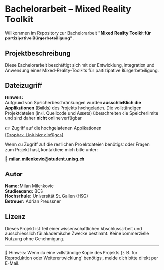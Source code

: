 # Bachelorarbeit – Mixed Reality Toolkit

Willkommen im Repository zur Bachelorarbeit **"Mixed Reality Toolkit für partizipative Bürgerbeteiligung"**.

## Projektbeschreibung

Diese Bachelorarbeit beschäftigt sich mit der Entwicklung, Integration und Anwendung eines Mixed-Reality-Toolkits für partizipative Bürgerbeteiligung.
## Dateizugriff

**Hinweis:**  
Aufgrund von Speicherbeschränkungen wurden **ausschließlich die Applikationen** (Builds) des Projekts hochgeladen. Die vollständigen Projektdateien (inkl. Quellcode und Assets) überschreiten die Speicherlimite und sind daher **nicht** online verfügbar.

👉 Zugriff auf die hochgeladenen Applikationen:  
[[Dropbox-Link hier einfügen]
](https://www.dropbox.com/scl/fo/gj1uvcqeorqhmsswwzl4v/AEwzyOggLzfv546gV3u_nn8?rlkey=k0elpco3wrah2x3dmpqw9kchk&st=97ej8gwv&dl=0)

Wenn du Zugriff auf die restlichen Projektdateien benötigst oder Fragen zum Projekt hast, kontaktiere mich bitte unter:

📧 **milan.milenkovic@student.unisg.ch**

## Autor

**Name:** Milan Milenkovic  
**Studiengang:** BCS  
**Hochschule:** Universität St. Gallen (HSG)  
**Betreuer:** Adrian Preussner

## Lizenz

Dieses Projekt ist Teil einer wissenschaftlichen Abschlussarbeit und ausschliesslich für akademische Zwecke bestimmt. Keine kommerzielle Nutzung ohne Genehmigung.

---

📁 Hinweis: Wenn du eine vollständige Kopie des Projekts (z. B. für Reproduktion oder Weiterentwicklung) benötigst, melde dich bitte direkt per E-Mail.

